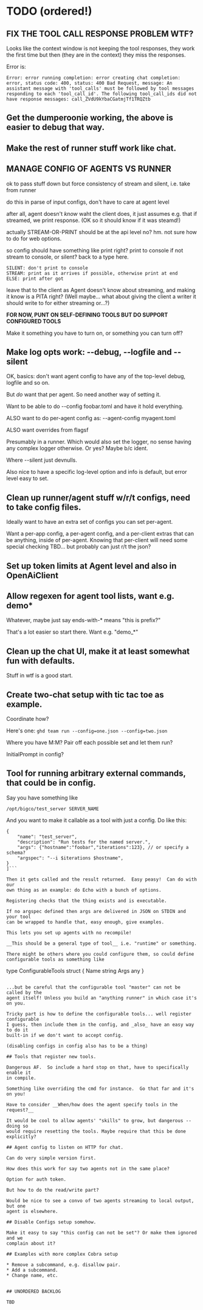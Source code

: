 # TODO (ordered!)

## FIX THE TOOL CALL RESPONSE PROBLEM WTF?

Looks like the context window is not keeping the tool responses, they work the
first time but then (they are in the context) they miss the responses.

Error is:

```
Error: error running completion: error creating chat completion: error, status code: 400, status: 400 Bad Request, message: An assistant message with 'tool_calls' must be followed by tool messages responding to each 'tool_call_id'. The following tool_call_ids did not have response messages: call_ZVdU9kYbaCGatmjTf1TRQZtb
```

## Get the dumperoonie working, the above is easier to debug that way.

## Make the rest of runner stuff work like chat.

## MANAGE CONFIG OF AGENTS VS RUNNER

ok to pass stuff down but force consistency of stream and silent, i.e. take
from runner

do this in parse of input configs, don't have to care at agent level

after all, agent doesn't *know* waht the client does, it just assumes e.g.
that if streamed, we print response.  (OK so it should know if it was steamd!)

actually STREAM-OR-PRINT should be at the api level no? hm. not sure how to
do for web options.

so config should have something like print right?  print to console if not
stream to console, or silent?  back to a type here.

    SILENT: don't print to console
    STREAM: print as it arrives if possible, otherwise print at end
    ELSE: print after got

leave that to the client as Agent doesn't know about streaming, and making it
know is a PITA right?  (Well maybe... what about giving the client a writer
it should write to for either streaming or...?)

__FOR NOW, PUNT ON SELF-DEFINING TOOLS BUT DO SUPPORT CONFIGURED TOOLS__

Make it something you have to turn on, or something you can turn off?

## Make log opts work: --debug, --logfile and --silent

OK, basics: don't want agent config to have any of the top-level debug, logfile
and so on.

But *do* want that per agent.  So need another way of setting it.

Want to be able to do --config foobar.toml and have it hold everything.

ALSO want to do per-agent config as: --agent-config myagent.toml

ALSO want overrides from flagsf

Presumably in a runner.  Which would also set the logger, no sense having any
complex logger otherwise.  Or yes?  Maybe b/c ident.

Where --silent just devnulls.

Also nice to have a specific log-level option and info is default, but error
level easy to set.

## Clean up runner/agent stuff w/r/t configs, need to take config files.

Ideally want to have an extra set of configs you can set per-agent.

Want a per-app config, a per-agent config, and a per-client extras that can
be anything, inside of per-agent.  Knowing that per-client will need some
special checking TBD... but probably can just r/t the json?

## Set up token limits at Agent level and also in OpenAiClient

## Allow regexen for agent tool lists, want e.g. demo*

Whatever, maybe just say ends-with-* means "this is prefix?"

That's a lot easier so start there.  Want e.g. "demo_*"

## Clean up the chat UI, make it at least somewhat fun with defaults.

Stuff in wtf is a good start.

## Create two-chat setup with tic tac toe as example.

Coordinate how?

Here's one: `ghd team run --config=one.json --config=two.json`

Where you have M:M?  Pair off each possible set and let them run?

InitialPrompt in config?

## Tool for running arbitrary external commands, that could be in config.

Say you have something like

`/opt/bigco/test_server SERVER_NAME`

And you want to make it callable as a tool with just a config.  Do like this:

```[
{
    "name": "test_server",
    "description": "Run tests for the named server.",
    "args": {"hostname":"foobar","iterations":123}, // or specify a schema?
    "argspec": "--i $iterations $hostname",
}
]```

Then it gets called and the result returned.  Easy peasy!  Can do with our
own thing as an example: do Echo with a bunch of options.

Registering checks that the thing exists and is executable.

If no argspec defined then args are delivered in JSON on STDIN and your tool
can be wrapped to handle that, easy enough, give examples.

This lets you set up agents with no recompile!

__This should be a general type of tool__ i.e. "runtime" or something.

There might be others where you could configure them, so could define
configurable tools as something like

```
type ConfigurableTools struct {
    Name string
    Args any
}
```

...but be careful that the configurable tool "master" can not be called by the
agent itself! Unless you build an "anything runner" in which case it's on you.

Tricky part is how to define the configurable tools... well register configurable
I guess, then include them in the config, and _also_ have an easy way to do it
built-in if we don't want to accept config.

(disabling configs in config also has to be a thing)

## Tools that register new tools.

Dangerous AF.  So include a hard stop on that, have to specifically enable it
in compile.

Something like overriding the cmd for instance.  Go that far and it's on you!

Have to consider __When/how does the agent specify tools in the request?__

It would be cool to allow agents' "skills" to grow, but dangerous -- doing so
would require resetting the tools. Maybe require that this be done explicitly?

## Agent config to listen on HTTP for chat.

Can do very simple version first.

How does this work for say two agents not in the same place?

Option for auth token.

But how to do the read/write part?

Would be nice to see a convo of two agents streaming to local output, but one
agent is elsewhere.

## Disable Configs setup somehow.

Make it easy to say "this config can not be set"? Or make them ignored and we
complain about it?

## Examples with more complex Cobra setup

* Remove a subcommand, e.g. disallow pair.
* Add a subcommand.
* Change name, etc.


## UNORDERED BACKLOG

TBD

